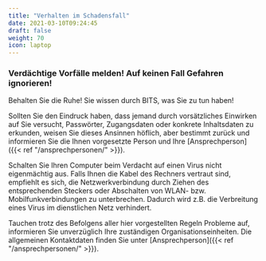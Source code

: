 ```yaml
---
title: "Verhalten im Schadensfall"
date: 2021-03-10T09:24:45
draft: false
weight: 70
icon: laptop
---
```

### Verdächtige Vorfälle melden! Auf keinen Fall Gefahren ignorieren!

Behalten Sie die Ruhe! Sie wissen durch BITS, was Sie zu tun haben!

Sollten Sie den Eindruck haben, dass jemand durch vorsätzliches Einwirken auf Sie versucht, Passwörter, Zugangsdaten oder konkrete Inhaltsdaten zu erkunden, weisen Sie dieses Ansinnen höflich, aber bestimmt zurück und informieren Sie die Ihnen vorgesetzte Person und Ihre [Ansprechperson]({{< ref "/ansprechpersonen/" >}}).

Schalten Sie Ihren Computer beim Verdacht auf einen Virus nicht eigenmächtig aus. Falls Ihnen die Kabel des Rechners vertraut sind, empfiehlt es sich, die Netzwerkverbindung durch Ziehen des entsprechenden Steckers oder Abschalten von WLAN- bzw. Mobilfunkverbindungen zu unterbrechen. Dadurch wird z.B. die Verbreitung eines Virus im dienstlichen Netz verhindert.

Tauchen trotz des Befolgens aller hier vorgestellten Regeln Probleme auf, informieren Sie unverzüglich Ihre zuständigen Organisationseinheiten. Die allgemeinen Kontaktdaten finden Sie unter [Ansprechperson]({{< ref "/ansprechpersonen/" >}}).